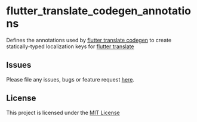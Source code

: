 # flutter_translate_codegen_annotations
Defines the annotations used by [flutter translate codegen](https://github.com/useswype/flutter_translate_codegen) to create statically-typed localization keys for [flutter translate](https://github.com/bratan/flutter_translate)

## Issues
Please file any issues, bugs or feature request [here](https://github.com/bratan/flutter_translate_codegen_annotations/issues).

## License
This project is licensed under the [MIT License](https://github.com/bratan/flutter_translate_codegen_annotations/blob/master/LICENSE)